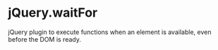 jQuery.waitFor
==============

jQuery plugin to execute functions when an element is available, even before the DOM is ready.
